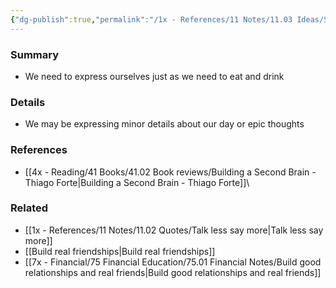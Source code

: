 ```yaml
---
{"dg-publish":true,"permalink":"/1x - References/11 Notes/11.03 Ideas/Self-expression is a vital human need/","title":"Self-expression is a vital human need","created":"2023-09-16T13:03:32.582+03:00","updated":"2024-02-14T20:18:24.401+03:00"}
---
```



### Summary
- We need to express ourselves just as we need to eat and drink

### Details
- We may be expressing minor details about our day or epic thoughts

### References
- [[4x - Reading/41 Books/41.02 Book reviews/Building a Second Brain - Thiago Forte\|Building a Second Brain - Thiago Forte]]\

### Related
- [[1x - References/11 Notes/11.02 Quotes/Talk less say more\|Talk less say more]]
- [[Build real friendships\|Build real friendships]]
- [[7x - Financial/75 Financial Education/75.01 Financial Notes/Build good relationships and real friends\|Build good relationships and real friends]]